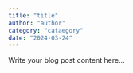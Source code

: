 ```yaml
---
title: "title"
author: "author"
category: "cataegory"
date: "2024-03-24"
---
```


Write your blog post content here...
